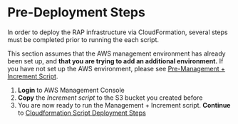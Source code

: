 # Pre-Deployment Steps

In order to deploy the RAP infrastructure via CloudFormation, several steps must be completed prior to running the each script. 

This section assumes that the AWS management environment has already been set up, and **that you are trying to add an additional environment.** If you have not set up the AWS environment, please see [Pre-Management + Increment Script](pre-management-+-increment-script.md).

1. **Login** to AWS Management Console
2. **Copy** the _Increment script_ to the S3 bucket you created before
3. You are now ready to run the Management + Increment script. **Continue** to [Cloudformation Script Deployment Steps](../cloudformation-script-deployment-steps.md)



